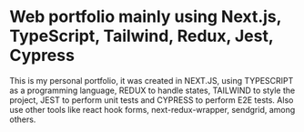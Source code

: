 # Web portfolio mainly using Next.js, TypeScript, Tailwind, Redux, Jest, Cypress

This is my personal portfolio, it was created in NEXT.JS, using TYPESCRIPT as a programming language, REDUX to handle states, TAILWIND to style the project, JEST to perform unit tests and CYPRESS to perform E2E tests. Also use other tools like react hook forms, next-redux-wrapper, sendgrid, among others.
